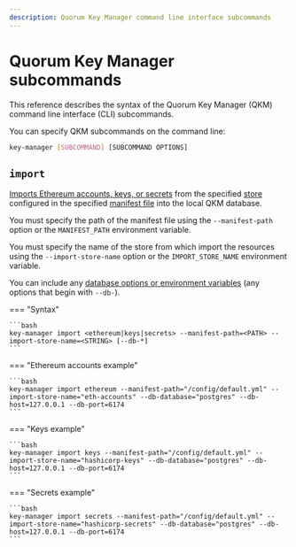 ```yaml
---
description: Quorum Key Manager command line interface subcommands
---
```


# Quorum Key Manager subcommands

This reference describes the syntax of the Quorum Key Manager (QKM) command line interface (CLI) subcommands.

You can specify QKM subcommands on the command line:

```bash
key-manager [SUBCOMMAND] [SUBCOMMAND OPTIONS]
```

## `import`

[Imports Ethereum accounts, keys, or secrets](../../HowTo/Import-Resources.md) from the specified
[store](../../Concepts/Stores.md) configured in the specified [manifest file](../../HowTo/Use-Manifest-File) into the
local QKM database.

You must specify the path of the manifest file using the `--manifest-path` option or the `MANIFEST_PATH` environment variable.

You must specify the name of the store from which import the resources using the `--import-store-name` option or the
`IMPORT_STORE_NAME` environment variable.

You can include any [database options or environment variables](CLI-Syntax.md#db-database) (any options that begin with `--db-`).

=== "Syntax"

    ```bash
    key-manager import <ethereum|keys|secrets> --manifest-path=<PATH> --import-store-name=<STRING> [--db-*]
    ```

=== "Ethereum accounts example"

    ```bash
    key-manager import ethereum --manifest-path="/config/default.yml" --import-store-name="eth-accounts" --db-database="postgres" --db-host=127.0.0.1 --db-port=6174
    ```

=== "Keys example"

    ```bash
    key-manager import keys --manifest-path="/config/default.yml" --import-store-name="hashicorp-keys" --db-database="postgres" --db-host=127.0.0.1 --db-port=6174
    ```

=== "Secrets example"

    ```bash
    key-manager import secrets --manifest-path="/config/default.yml" --import-store-name="hashicorp-secrets" --db-database="postgres" --db-host=127.0.0.1 --db-port=6174
    ```
